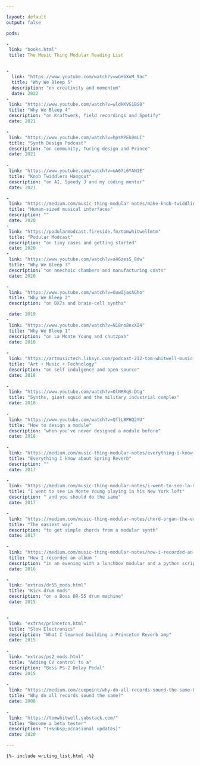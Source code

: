 ```yaml
---

layout: default
output: false

pods:

- 
 link: "books.html"
 title: The Music Thing Modular Reading List


- 
  link: "https://www.youtube.com/watch?v=wGH6XuM_9ac"
  title: "Why We Bleep 5"
  description: "on creativity and momentum"
  date: 2022
-
 link: "https://www.youtube.com/watch?v=wldkKVG1BS0"
 title: "Why We Bleep 4"
 description: "on Kraftwerk, field recordings and Spotify"
 date: 2021

-
 link: "https://www.youtube.com/watch?v=hpsMPEk0mLI"
 title: "Synth Design Podcast"
 description: "on community, Turing design and Prince"
 date: 2021
 
-
 link: "https://www.youtube.com/watch?v=uA67L6YAN1E"
 title: "Knob Twiddlers Hangout"
 description: "on AI, Speedy J and my coding mentor"
 date: 2021

-
 link: "https://medium.com/music-thing-modular-notes/make-knob-twiddling-great-again-47065a346c2"
 title: "Human-sized musical interfaces"
 description: ""
 date: 2020
-
 link: "https://podularmodcast.fireside.fm/tomwhitwellmtm"
 title: "Podular Modcast"
 description: "on tiny cases and getting started"
 date: 2020
-
 link: "https://www.youtube.com/watch?v=a46zesS_8dw"
 title: "Why We Bleep 3"
 description: "on anechoic chambers and manufacturing costs"
 date: 2020 

-
 link: "https://www.youtube.com/watch?v=OuwIjasAGho"
 title: "Why We Bleep 2"  
 description: "on DX7s and brain-cell synths"

 date: 2019
- 
 link: "https://www.youtube.com/watch?v=N18ro8nxXI4"
 title: "Why We Bleep 1"
 description: "on La Monte Young and chutzpah"
 date: 2018
 
- 
 link: "https://artmusictech.libsyn.com/podcast-212-tom-whitwell-music-thing"
 title: "Art + Music + Technology"
 description: "on self indulgence and open source"
 date: 2018
 
- 
 link: "https://www.youtube.com/watch?v=OlNRRqS-Dtg"
 title: "Synths, giant squid and the military industrial complex"
 date: 2018
 
- 
 link: "https://www.youtube.com/watch?v=QflL8PHQ2YU"
 title: "How to design a module"
 description: "when you've never designed a module before"
 date: 2018
 
-
 link: "https://medium.com/music-thing-modular-notes/everything-i-know-about-spring-reverb-1fb4b32abf87"
 title: "Everything I know about Spring Reverb"
 description: ""
 date: 2017 

-
 link: "https://medium.com/music-thing-modular-notes/i-went-to-see-la-monte-young-playing-in-his-new-york-loft-and-you-should-do-the-same-8322c353d1d"
 title: "I went to see La Monte Young playing in his New York loft"
 description: " and you should do the same"
 date: 2017

-
 link: "https://medium.com/music-thing-modular-notes/chord-organ-the-easiest-way-to-get-simple-chords-from-a-modular-synth-2f48684fdb9a"
 title: "The easiest way"
 description: "to get simple chords from a modular synth"
 date: 2017
 
-
 link: "https://medium.com/music-thing-modular-notes/how-i-recorded-an-album-in-an-evening-with-a-lunchbox-modular-and-a-python-script-443ca08f34da"
 title: "How I recorded an album "
 description: "in an evening with a lunchbox modular and a python script"
 date: 2016 

- 
 link: "extras/dr55_mods.html"
 title: "Kick drum mods"
 description: "on a Boss DR-55 drum machine"
 date: 2015


-
 link: "extras/princeton.html"
 title: "Slow Electronics"
 description: "What I learned building a Princeton Reverb amp"
 date: 2015
 
- 
 link: "extras/ps2_mods.html"
 title: "Adding CV control to a"
 description: "Boss PS-2 Delay Pedal"
 date: 2015
 
-
 link: "https://medium.com/cuepoint/why-do-all-records-sound-the-same-830ba863203"
 title: "Why do all records sound the same?"
 date: 2008 
 
- 
 link: "https://tomwhitwell.substack.com/" 
 title: "Become a beta tester"
 description: "(+&nbsp;occasional updates)" 
 date: 2020

---
```



	{%- include writing_list.html -%} 








